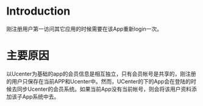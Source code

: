 # Introduction #

刚注册用户第一访问其它应用的时候需要在该App重新login一次。

# 主要原因 #

以Ucenter为基础的app的会员信息是相互独立，只有会员帐号是共享的，刚注册的用户只保存在当前APP和Ucenter中。然而，UCenter的下的App会在登陆的时候去同步Ucenter的会员系统。如果当前App没有当前帐号，则会将该用户资料添加该子App系统中去。